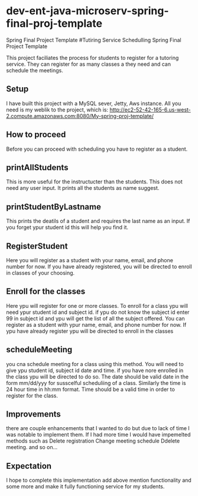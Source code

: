 # dev-ent-java-microserv-spring-final-proj-template
Spring Final Project Template
#Tutiring Service Schedulling Spring Final Project Template

This project faciliates the process for students to register for a tutoring service. They can register for as many classes a they need and can schedule the meetings.
## Setup

I have built this project with a MySQL sever, Jetty, Aws instance. All you need is my weblik to the project, which is: 
http://ec2-52-42-165-6.us-west-2.compute.amazonaws.com:8080/My-spring-proj-template/


## How to proceed

Before you can proceed with scheduling you have to register as a student.
## printAllStudents
  This is more useful for the instructucter than the students. This does not need any user input. It prints all the students as name suggest. 
## printStudentByLastname
  This prints the deatils of a student and requires the last name as an input. If you forget ypur student id this will help you find it.
## RegisterStudent 
  Here you will register as a student with your name, email, and phone number for now. 
  If you have already registered, you will be directed to enroll in classes of your choosing. 
## Enroll for the classes
  Here ypu will register for one or more classes. To enroll for a class ypu will need ypur student id and subject id. 
  if ypu do not know the subject id enter 99 in subject id and ypu will get the list of all the subject offered.
  You can register as a student with ypur name, email, and phone number for now. 
  If ypu have already register ypu will be directed to enroll in the classes

## scheduleMeeting
   you cna schedule meeting for a class using this method. You will need to give ypu student id, subject id date and time. if you have nore enrolled in the class ypu will be directed to do so. The date should be valid date in the form mm/dd/yyy for susscelful scheduliing of a class. Similarly the time is 24 hour time in hh:mm format. Time should be a valid time in order to register for the class.
  
## Improvements
   there are couple enhancements that I wanted to do but due to lack of time I was notable to implement them.
   If I had more time I would have impemelted methods  such as
   Delete registration
   Change meeting schedule
   Ddelete meeting. 
   and so on...
  ## Expectation
  I hope to complete this implementation add above mention functionality and some more and make it fully functioning service for my students.
  
   

